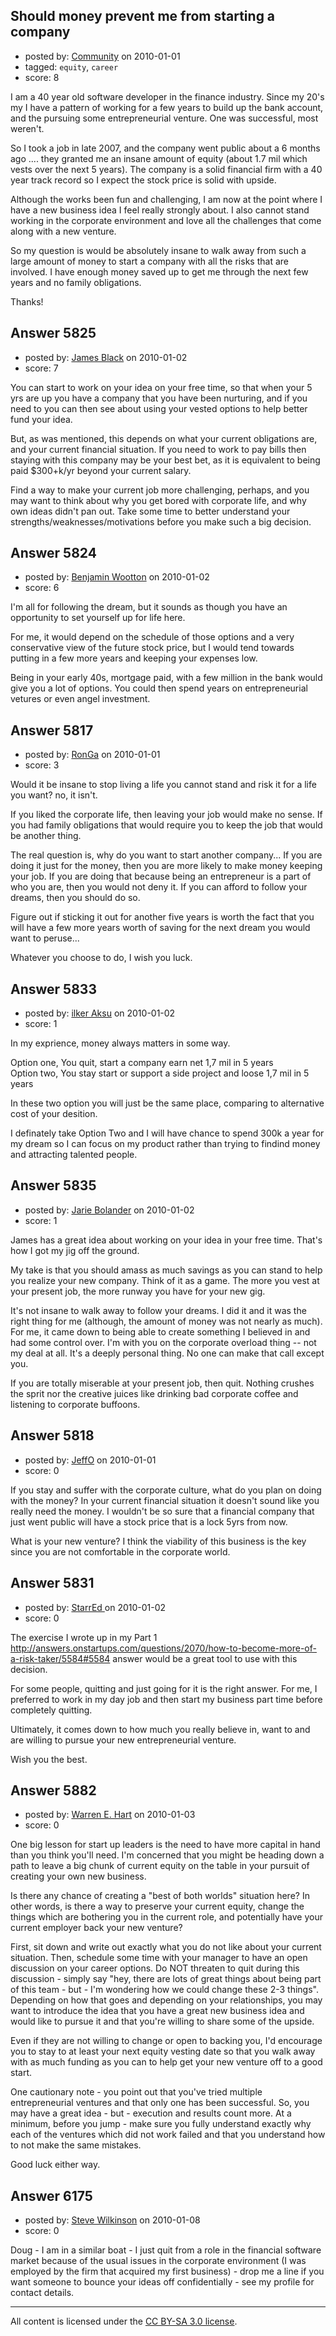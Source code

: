 ## Should money prevent me from starting a company

- posted by: [Community](https://stackexchange.com/users/-1/-1-community) on 2010-01-01
- tagged: `equity`, `career`
- score: 8

I am a 40 year old software developer in the finance industry. Since my 20's my I have a pattern of working for a few years to build up the bank account, and the pursuing some entrepreneurial venture.  One was successful, most weren't.  

So I took a job in late 2007, and the company went public about a 6 months ago .... they granted me an insane amount of equity (about 1.7 mil which vests over the next 5 years).  The company is a solid financial firm with a 40 year track record so I expect the stock price is solid with upside.

Although the works been fun and challenging, I am now at the point where I have a new business idea I feel really strongly about.  I also cannot stand working in the corporate environment and love all the challenges that come along with a new venture. 

So my question is would be absolutely insane to walk away from such a large amount of money to start a company with all the risks that are involved.   I have enough money saved up to get me through the next few years and no family obligations.

Thanks!



## Answer 5825

- posted by: [James Black](https://stackexchange.com/users/-1/1074-james-black) on 2010-01-02
- score: 7

You can start to work on your idea on your free time, so that when your 5 yrs are up you have a company that you have been nurturing, and if you need to you can then see about using your vested options to help better fund your idea.

But, as was mentioned, this depends on what your current obligations are, and your current financial situation. If you need to work to pay bills then staying with this company may be your best bet, as it is equivalent to being paid $300+k/yr beyond your current salary.

Find a way to make your current job more challenging, perhaps, and you may want to think about why you get bored with corporate life, and why own ideas didn't pan out.  Take some time to better understand your strengths/weaknesses/motivations before you make such a big decision.


## Answer 5824

- posted by: [Benjamin Wootton](https://stackexchange.com/users/-1/2094-benjamin-wootton) on 2010-01-02
- score: 6

I'm all for following the dream, but it sounds as though you have an opportunity to set yourself up for life here.  

For me, it would depend on the schedule of those options and a very conservative view of the future stock price, but I would tend towards putting in a few more years and keeping your expenses low.

Being in your early 40s, mortgage paid, with a few million in the bank would give you a lot of options.  You could then spend years on entrepreneurial vetures or even angel investment.  


## Answer 5817

- posted by: [RonGa](https://stackexchange.com/users/-1/218-ronga) on 2010-01-01
- score: 3

Would it be insane to stop living a life you cannot stand and risk it for a life you want?  no, it isn't.

If you liked the corporate life, then leaving your job would make no sense.  If you had family obligations that would require you to keep the job that would be another thing.

The real question is, why do you want to start another company...  If you are doing it just for the money, then you are more likely to make money keeping your job.  If you are doing that because being an entrepreneur is a part of who you are, then you would not deny it.  If you can afford to follow your dreams, then you should do so.

Figure out if sticking it out for another five years is worth the fact that you will have a few more years worth of saving for the next dream you would want to peruse...


Whatever you choose to do, I wish you luck.


## Answer 5833

- posted by: [ilker Aksu](https://stackexchange.com/users/-1/942-ilker-aksu) on 2010-01-02
- score: 1

In my exprience, money always matters in some way.  

Option one, You quit, start a company earn net 1,7 mil in 5 years  
Option two, You stay start or support a side project and loose 1,7 mil in 5 years

In these two option you will just be the same place, comparing to alternative cost of your desition.

I definately take Option Two and I will have chance to spend 300k a year for my dream so I can focus on my product rather than trying to findind money and attracting talented people.


## Answer 5835

- posted by: [Jarie Bolander](https://stackexchange.com/users/-1/585-jarie-bolander) on 2010-01-02
- score: 1

James has a great idea about working on your idea in your free time. That's how I got my jig off the ground.

My take is that you should amass as much savings as you can stand to help you realize your new company. Think of it as a game. The more you vest at your present job, the more runway you have for your new gig. 

It's not insane to walk away to follow your dreams. I did it and it was the right thing for me (although, the amount of money was not nearly as much). For me, it came down to being able to create something I believed in and had some control over. I'm with you on the corporate overload thing -- not my deal at all. It's a deeply personal thing. No one can make that call except you.

If you are totally miserable at your present job, then quit. Nothing crushes the sprit nor the creative juices like drinking bad corporate coffee and listening to corporate buffoons.


## Answer 5818

- posted by: [JeffO](https://stackexchange.com/users/-1/1796-jeffo) on 2010-01-01
- score: 0

If you stay and suffer with the corporate culture, what do you plan on doing with the money? In your current financial situation it doesn't sound like you really need the money. I wouldn't be so sure that a financial company that just went public will have a stock price that is a lock 5yrs from now. 

What is your new venture? I think the viability of this business is the key since you are not comfortable in the corporate world.


## Answer 5831

- posted by: [StarrEd ](https://stackexchange.com/users/-1/1729-starred) on 2010-01-02
- score: 0

<p>The exercise I wrote up in my Part 1 <a href="http://answers.onstartups.com/questions/2070/how-to-become-more-of-a-risk-taker/5584#5584" rel="nofollow">http://answers.onstartups.com/questions/2070/how-to-become-more-of-a-risk-taker/5584#5584</a>  answer would be a great tool to use with this decision.  </p>

<p>For some people, quitting and just going for it is the right answer.  For me, I preferred to work in my day job and then start my business part time before completely quitting. </p>

<p>Ultimately, it comes down to how much you really believe in, want to and are willing to pursue your new entrepreneurial venture.</p>

<p>Wish you the best.</p>



## Answer 5882

- posted by: [Warren E. Hart](https://stackexchange.com/users/-1/2058-warren-e-hart) on 2010-01-03
- score: 0

One big lesson for start up leaders is the need to have more capital in hand than you think you'll need. I'm concerned that you might be heading down a path to leave a big chunk of current equity on the table in your pursuit of creating your own new business.

Is there any chance of creating a "best of both worlds" situation here? In other words, is there a way to preserve your current equity, change the things which are bothering you in the current role, and potentially have your current employer back your new venture?

First, sit down and write out exactly what you do not like about your current situation. Then, schedule some time with your manager to have an open discussion on your career options. Do NOT threaten to quit during this discussion - simply say "hey, there are lots of great things about being part of this team - but - I'm wondering how we could change these 2-3 things". Depending on how that goes and depending on your relationships, you may want to introduce the idea that you have a great new business idea and would like to pursue it and that you're willing to share some of the upside.

Even if they are not willing to change or open to backing you, I'd encourage you to stay to at least your next equity vesting date so that you walk away with as much funding as you can to help get your new venture off to a good start. 

One cautionary note - you point out that you've tried multiple entrepreneurial ventures and that only one has been successful. So, you may have a great idea - but - execution and results count more. At a minimum, before you jump - make sure you fully understand exactly why each of the ventures which did not work failed and that you understand how to not make the same mistakes. 

Good luck either way. 


## Answer 6175

- posted by: [Steve Wilkinson](https://stackexchange.com/users/-1/2177-steve-wilkinson) on 2010-01-08
- score: 0

Doug - I am in a similar boat - I just quit from a role in the financial software market because of the usual issues in the corporate environment (I was employed by the firm that acquired my first business) - drop me a line if you want someone to bounce your ideas off confidentially - see my profile for contact details.



---

All content is licensed under the [CC BY-SA 3.0 license](https://creativecommons.org/licenses/by-sa/3.0/).
